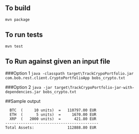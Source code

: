 ## To build 
`mvn package`


## To run tests 
`mvn test`


## To Run against given an input file 

###Option 1
`java -classpath target\TrackCrypoPortfolio.jar com.bob.rest.client.CryptoPortfolioApp bobs_crypto.txt`

###Option 2
`java -jar target\TrackCrypoPortfolio-jar-with-dependencies.jar bobs_crypto.txt`

##Sample output
```
  BTC  (     10 units)  =   110797.00 EUR
  ETH  (      5 units)  =     1670.00 EUR
  XRP  (   2000 units)  =      421.80 EUR
------------------------------------------
Total Assets:               112888.80 EUR


```


